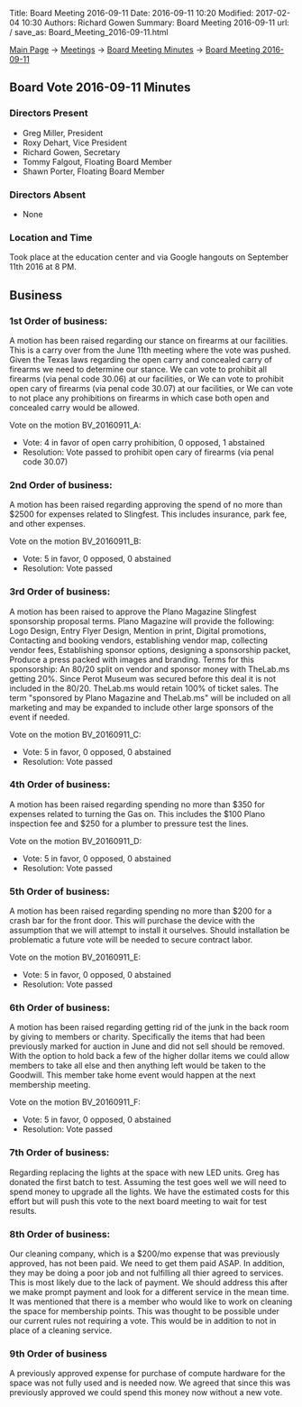 Title: Board Meeting 2016-09-11
Date: 2016-09-11 10:20
Modified: 2017-02-04 10:30
Authors: Richard Gowen
Summary: Board Meeting 2016-09-11
url: /
save_as: Board_Meeting_2016-09-11.html

[Main Page](index.html) -\> [Meetings](Meetings.html)
-\> [Board Meeting Minutes](Board_Meeting_Minutes.html) -\> [Board Meeting 2016-09-11](Board_Meeting_2016-09-11.html)

Board Vote 2016-09-11 Minutes
-----------------------------

### Directors Present

-   Greg Miller, President
-   Roxy Dehart, Vice President
-   Richard Gowen, Secretary
-   Tommy Falgout, Floating Board Member
-   Shawn Porter, Floating Board Member

### Directors Absent

-   None

### Location and Time

Took place at the education center and via Google hangouts on September 11th 2016 at 8 PM.

Business
--------

### 1st Order of business:

A motion has been raised regarding our stance on firearms at our facilities.
This is a carry over from the June 11th meeting where the vote was pushed.
Given the Texas laws regarding the open carry and concealed carry of firearms we need to determine our stance.
We can vote to prohibit all firearms (via penal code 30.06) at our facilities, or
We can vote to prohibit open cary of firearms (via penal code 30.07) at our facilities, or
We can vote to not place any prohibitions on firearms in which case both open and concealed carry would be allowed.

Vote on the motion BV_20160911_A:

-   Vote: 4 in favor of open carry prohibition, 0 opposed, 1 abstained
-   Resolution: Vote passed to prohibit open cary of firearms (via penal code 30.07)

### 2nd Order of business:

A motion has been raised regarding approving the spend of no more than $2500 for
expenses related to Slingfest.  This includes insurance, park fee, and other expenses.

Vote on the motion BV_20160911_B:

-   Vote: 5 in favor, 0 opposed, 0 abstained
-   Resolution: Vote passed

### 3rd Order of business:

A motion has been raised to approve the Plano Magazine Slingfest sponsorship proposal terms.
Plano Magazine will provide the following:
Logo Design, Entry Flyer Design, Mention in print, Digital promotions,
Contacting and booking vendors, establishing vendor map, collecting vendor fees,
Establishing sponsor options, designing a sponsorship packet,
Produce a press packed with images and branding.
Terms for this sponsorship:
An 80/20 split on vendor and sponsor money with TheLab.ms getting 20%.
Since Perot Museum was secured before this deal it is not included in the 80/20.
TheLab.ms would retain 100% of ticket sales.
The term "sponsored by Plano Magazine and TheLab.ms" will be included on all marketing
and may be expanded to include other large sponsors of the event if needed.

Vote on the motion BV_20160911_C:

-   Vote: 5 in favor, 0 opposed, 0 abstained
-   Resolution: Vote passed

### 4th Order of business:

A motion has been raised regarding spending no more than $350 for expenses related to turning the Gas on.
This includes the $100 Plano inspection fee and $250 for a plumber to pressure test the lines.

Vote on the motion BV_20160911_D:

-   Vote: 5 in favor, 0 opposed, 0 abstained
-   Resolution: Vote passed

### 5th Order of business:

A motion has been raised regarding spending no more than $200 for a crash bar for the front door.
This will purchase the device with the assumption that we will attempt to install it ourselves.
Should installation be problematic a future vote will be needed to secure contract labor.

Vote on the motion BV_20160911_E:

-   Vote: 5 in favor, 0 opposed, 0 abstained
-   Resolution: Vote passed

### 6th Order of business:

A motion has been raised regarding getting rid of the junk in the back room by giving to members or charity.
Specifically the items that had been previously marked for auction in June and did not sell should be removed.
With the option to hold back a few of the higher dollar items we could allow members to take all else and then
anything left would be taken to the Goodwill.  This member take home event would happen at the next membership meeting.

Vote on the motion BV_20160911_F:

-   Vote: 5 in favor, 0 opposed, 0 abstained
-   Resolution: Vote passed

### 7th Order of business:

Regarding replacing the lights at the space with new LED units.  Greg has donated the first batch to test.
Assuming the test goes well we will need to spend money to upgrade all the lights.
We have the estimated costs for this effort but will push this vote to the next board meeting to wait for test results.

### 8th Order of business:

Our cleaning company, which is a $200/mo expense that was previously approved, has not been paid.
We need to get them paid ASAP.
In addition, they may be doing a poor job and not fulfilling all thier agreed to services.
This is most likely due to the lack of payment.
We should address this after we make prompt payment and look for a different service in the mean time.
It was mentioned that there is a member who would like to work on cleaning the space for membership points.
This was thought to be possible under our current rules not requiring a vote.
This would be in addition to not in place of a cleaning service.

### 9th Order of business

A previously approved expense for purchase of compute hardware for the space was not fully used and is needed now.
We agreed that since this was previously approved we could spend this money now without a new vote.




